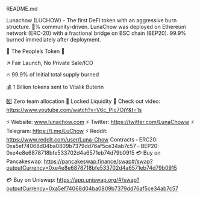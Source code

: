 README.md


Lunachow (LUCHOW) - The first DeFi token with an aggressive burn structure. 💯% community-driven. LunaChow was deployed on Ethereum network (ERC-20) with a fractional bridge on BSC chain (BEP20). 99.9% burned immediately after deployment. 

🚀  The People’s Token 🚀

↗️   Fair Launch, No Private Sale/ICO

🔥  99.9% of Initial total supply burned

💰 1 Billion tokens sent to Vitalik Buterin

0️⃣  Zero team allocation
🔐  Locked Liquidity
👀 Check out video: https://www.youtube.com/watch?v=V6c_PIc7OjY&t=1s

⚡️ Website:  www.lunachow.com
⚡️ Twitter: https://twitter.com/LunaChoww 
⚡️ Telegram: https://t.me/LuChow 
⚡️  Reddit: https://www.reddit.com/user/Luna-Chow 
Contracts
▫️ ERC20: 0xa5ef74068d04ba0809b7379dd76af5ce34ab7c57
▫️ BEP20: 0xe4e8e6878718bfe533702d4a6571eb74d79b0915
💳 Buy on Pancakeswap:
https://pancakeswap.finance/swap#/swap?outputCurrency=0xe4e8e6878718bfe533702d4a6571eb74d79b0915

💳 Buy on Uniswap:
https://app.uniswap.org/#/swap?outputCurrency=0xa5ef74068d04ba0809b7379dd76af5ce34ab7c57
